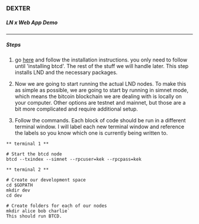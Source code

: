 ### DEXTER
##### LN x Web App Demo
---

##### Steps

1. go <a href='https://github.com/lightningnetwork/lnd/blob/master/docs/INSTALL.md'>here</a> and follow the installation instructions.
you only need to follow until 'installing btcd'. The rest of the stuff we will handle later. This step installs LND and the necessary packages.


2. Now we are going to start running the actual LND nodes. To make this as simple as possible, we are going to start by running in simnet mode, which means the bitcoin blockchain we are dealing with is locally on your computer. Other options are testnet and mainnet, but those are a bit more complicated and require additional setup.

3. Follow the commands. Each block of code should be run in a different terminal window. I will label each new terminal window and reference the labels so you know which one is currently being written to.


```
** terminal 1 **

# Start the btcd node
btcd --txindex --simnet --rpcuser=kek --rpcpass=kek
```

```
** terminal 2 **

# Create our development space
cd $GOPATH
mkdir dev
cd dev

# Create folders for each of our nodes
mkdir alice bob charlie`
This should run BTCD.
```
